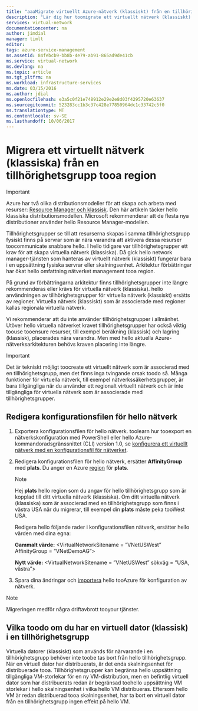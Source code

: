 ```yaml
---
title: "aaaMigrate virtuellt Azure-nätverk (klassiskt) från en tillhörighetsgrupp tooa region | Microsoft Docs"
description: "Lär dig hur toomigrate ett virtuellt nätverk (klassiskt) från en tillhörighet gruppera tooa region."
services: virtual-network
documentationcenter: na
author: jimdial
manager: timlt
editor: 
tags: azure-service-management
ms.assetid: 84febcb9-bb8b-4e79-ab91-865ad9de41cb
ms.service: virtual-network
ms.devlang: na
ms.topic: article
ms.tgt_pltfrm: na
ms.workload: infrastructure-services
ms.date: 03/15/2016
ms.author: jdial
ms.openlocfilehash: e3a5c0f21e748912e29e2e8d03f4295720e63637
ms.sourcegitcommit: 523283cc1b3c37c428e77850964dc1c33742c5f0
ms.translationtype: MT
ms.contentlocale: sv-SE
ms.lasthandoff: 10/06/2017
---
```

# <a name="migrate-a-virtual-network-classic-from-an-affinity-group-tooa-region"></a>Migrera ett virtuellt nätverk (klassiska) från en tillhörighetsgrupp tooa region

> [!IMPORTANT]
> Azure har två olika distributionsmodeller för att skapa och arbeta med resurser: [Resource Manager och klassisk](../resource-manager-deployment-model.md?toc=%2fazure%2fvirtual-network%2ftoc.json). Den här artikeln täcker hello klassiska distributionsmodellen. Microsoft rekommenderar att de flesta nya distributioner använder hello Resource Manager-modellen.

Tillhörighetsgrupper se till att resurserna skapas i samma tillhörighetsgrupp fysiskt finns på servrar som är nära varandra att aktivera dessa resurser toocommunicate snabbare hello. I hello tidigare var tillhörighetsgrupper ett krav för att skapa virtuella nätverk (klassiska). Då gick hello network manager-tjänsten som hanteras av virtuellt nätverk (klassiskt) fungerar bara i en uppsättning fysiska servrar eller skalningsenhet. Arkitektur förbättringar har ökat hello omfattning nätverket management tooa region.

På grund av förbättringarna arkitektur finns tillhörighetsgrupper inte längre rekommenderas eller krävs för virtuella nätverk (klassiska). hello användningen av tillhörighetsgrupper för virtuella nätverk (klassiskt) ersätts av regioner. Virtuella nätverk (klassiskt) som är associerade med regioner kallas regionala virtuella nätverk.

Vi rekommenderar att du inte använder tillhörighetsgrupper i allmänhet. Utöver hello virtuella nätverket kravet tillhörighetsgrupper har också viktig toouse tooensure resurser, till exempel beräkning (klassisk) och lagring (klassisk), placerades nära varandra. Men med hello aktuella Azure-nätverksarkitekturen behövs kraven placering inte längre.

> [!IMPORTANT]
> Det är tekniskt möjligt toocreate ett virtuellt nätverk som är associerad med en tillhörighetsgrupp, men det finns inga tvingande orsak toodo så. Många funktioner för virtuella nätverk, till exempel nätverkssäkerhetsgrupper, är bara tillgängliga när du använder ett regionalt virtuellt nätverk och är inte tillgängliga för virtuella nätverk som är associerade med tillhörighetsgrupper.
> 
> 

## <a name="edit-hello-network-configuration-file"></a>Redigera konfigurationsfilen för hello nätverk

1. Exportera konfigurationsfilen för hello nätverk. toolearn hur tooexport en nätverkskonfiguration med PowerShell eller hello Azure-kommandoradsgränssnittet (CLI) version 1.0, se [konfigurera ett virtuellt nätverk med en konfigurationsfil för nätverket](virtual-networks-using-network-configuration-file.md#export).
2. Redigera konfigurationsfilen för hello nätverk, ersätter **AffinityGroup** med **plats**. Du anger en Azure [region](https://azure.microsoft.com/regions) för **plats**.
   
   > [!NOTE]
   > Hej **plats** hello region som du angav för hello tillhörighetsgrupp som är kopplad till ditt virtuella nätverk (klassiska). Om ditt virtuella nätverk (klassiska) som är associerad med en tillhörighetsgrupp som finns i västra USA när du migrerar, till exempel din **plats** måste peka tooWest USA. 
   > 
   > 
   
    Redigera hello följande rader i konfigurationsfilen nätverk, ersätter hello värden med dina egna: 
   
    **Gammalt värde:** \<VirtualNetworkSitename = ”VNetUSWest” AffinityGroup = ”VNetDemoAG”\> 
   
    **Nytt värde:** \<VirtualNetworkSitename = ”VNetUSWest” sökväg = ”USA, västra”\>
3. Spara dina ändringar och [importera](virtual-networks-using-network-configuration-file.md#import) hello tooAzure för konfiguration av nätverk.

> [!NOTE]
> Migreringen medför några driftavbrott tooyour tjänster.
> 
> 

## <a name="what-toodo-if-you-have-a-vm-classic-in-an-affinity-group"></a>Vilka toodo om du har en virtuell dator (klassisk) i en tillhörighetsgrupp
Virtuella datorer (klassiskt) som används för närvarande i en tillhörighetsgrupp behöver inte toobe tas bort från hello tillhörighetsgrupp. När en virtuell dator har distribuerats, är det enda skalningsenhet för distribuerade tooa. Tillhörighetsgrupper kan begränsa hello uppsättning tillgängliga VM-storlekar för en ny VM-distribution, men en befintlig virtuell dator som har distribuerats redan är begränsad toohello uppsättning VM storlekar i hello skalningsenhet i vilka hello VM distribueras. Eftersom hello VM är redan distribuerad tooa skalningsenhet, har ta bort en virtuell dator från en tillhörighetsgrupp ingen effekt på hello VM.
